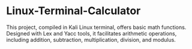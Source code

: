 # Linux-Terminal-Calculator
This project, compiled in Kali Linux terminal, offers basic math functions. Designed with Lex and Yacc tools, it facilitates arithmetic operations, including addition, subtraction, multiplication, division, and modulus.
